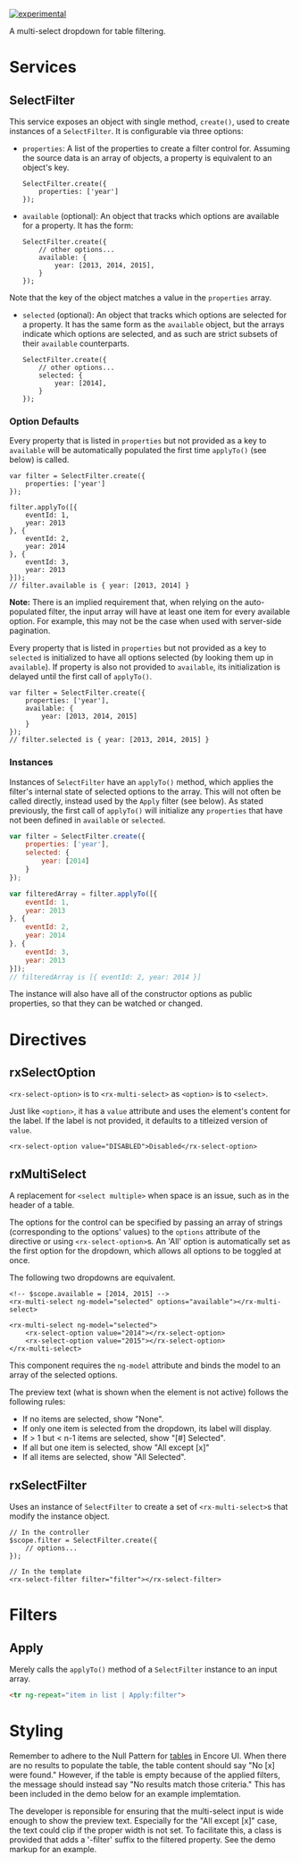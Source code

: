 [![experimental](http://badges.github.io/stability-badges/dist/experimental.svg)](http://github.com/badges/stability-badges)

A multi-select dropdown for table filtering.

# Services

## SelectFilter

This service exposes an object with single method, `create()`, used to create instances of a `SelectFilter`.  It is configurable via three options:
- `properties`: A list of the properties to create a filter control for.  Assuming the source data is an array of objects, a property is equivalent to an object's key.
  ```
  SelectFilter.create({
      properties: ['year']
  });
  ```
- `available` (optional): An object that tracks which options are available for a property. It has the form:
  ```
  SelectFilter.create({
      // other options...
      available: {
          year: [2013, 2014, 2015],
      }
  });
  ```
Note that the key of the object matches a value in the `properties` array.
- `selected` (optional): An object that tracks which options are selected for a property. It has the same form as the `available` object, but the arrays indicate which options are selected, and as such are strict subsets of their `available` counterparts.
  ```
  SelectFilter.create({
      // other options...
      selected: {
          year: [2014],
      }
  });
  ```

### Option Defaults

Every property that is listed in `properties` but not provided as a key to `available` will be automatically populated the first time `applyTo()` (see below) is called.
```
var filter = SelectFilter.create({
    properties: ['year']
});

filter.applyTo([{
    eventId: 1,
    year: 2013
}, {
    eventId: 2,
    year: 2014
}, {
    eventId: 3,
    year: 2013
}]);
// filter.available is { year: [2013, 2014] }
```
**Note:** There is an implied requirement that, when relying on the auto-populated filter, the input array will have at least one item for every available option.  For example, this may not be the case when used with server-side pagination.


Every property that is listed in `properties` but not provided as a key to `selected` is initialized to have all options selected (by looking them up in `available`).  If property is also not provided to `available`, its initialization is delayed until the first call of `applyTo()`.

```
var filter = SelectFilter.create({
    properties: ['year'],
    available: {
        year: [2013, 2014, 2015]
    }
});
// filter.selected is { year: [2013, 2014, 2015] }
```


### Instances

Instances of `SelectFilter` have an `applyTo()` method, which applies the filter's internal state of selected options to the array. This will not often be called directly, instead used by the `Apply` filter (see below).  As stated previously, the first call of `applyTo()` will initialize any `properties` that have not been defined in `available` or `selected`.

```js
var filter = SelectFilter.create({
    properties: ['year'],
    selected: {
        year: [2014]
    }
});

var filteredArray = filter.applyTo([{
    eventId: 1,
    year: 2013
}, {
    eventId: 2,
    year: 2014
}, {
    eventId: 3,
    year: 2013
}]);
// filteredArray is [{ eventId: 2, year: 2014 }]
```

The instance will also have all of the constructor options as public properties, so that they can be watched or changed.


# Directives

## rxSelectOption

`<rx-select-option>` is to `<rx-multi-select>` as `<option>` is to `<select>`.

Just like `<option>`, it has a `value` attribute and uses the element's content for the label. If the label is not provided, it defaults to a titleized version of `value`.

```
<rx-select-option value="DISABLED">Disabled</rx-select-option>
```


## rxMultiSelect

A replacement for `<select multiple>` when space is an issue, such as in the header of a table.

The options for the control can be specified by passing an array of strings (corresponding to the options' values) to the `options` attribute of the directive or using `<rx-select-option>`s. An 'All' option is automatically set as the first option for the dropdown, which allows all options to be toggled at once.

The following two dropdowns are equivalent.
```
<!-- $scope.available = [2014, 2015] -->
<rx-multi-select ng-model="selected" options="available"></rx-multi-select>

<rx-multi-select ng-model="selected">
    <rx-select-option value="2014"></rx-select-option>
    <rx-select-option value="2015"></rx-select-option>
</rx-multi-select>
```

This component requires the `ng-model` attribute and binds the model to an array of the selected options.

The preview text (what is shown when the element is not active) follows the following rules:
* If no items are selected, show "None".
* If only one item is selected from the dropdown, its label will display.
* If > 1 but < n-1 items are selected, show "[#] Selected".
* If all but one item is selected, show "All except [x]"
* If all items are selected, show "All Selected".


## rxSelectFilter

Uses an instance of `SelectFilter` to create a set of `<rx-multi-select>`s that modify the instance object.
```
// In the controller
$scope.filter = SelectFilter.create({
    // options...
});

// In the template
<rx-select-filter filter="filter"></rx-select-filter>
```

# Filters

## Apply

Merely calls the `applyTo()` method of a `SelectFilter` instance to an input array.

```html
<tr ng-repeat="item in list | Apply:filter">
```


# Styling

Remember to adhere to the Null Pattern for [tables](#/styleguide/tables) in Encore UI.  When there are no results to populate the table, the table content should say "No [x] were found."  However, if the table is empty because of the applied filters, the message should instead say "No results match those criteria."  This has been included in the demo below for an example implemtation.

The developer is reponsible for ensuring that the multi-select input is wide enough to show the preview text. Especially for the "All except [x]" case, the text could clip if the proper width is not set.  To facilitate this, a class is provided that adds a '-filter' suffix to the filtered property.  See the demo markup for an example.
